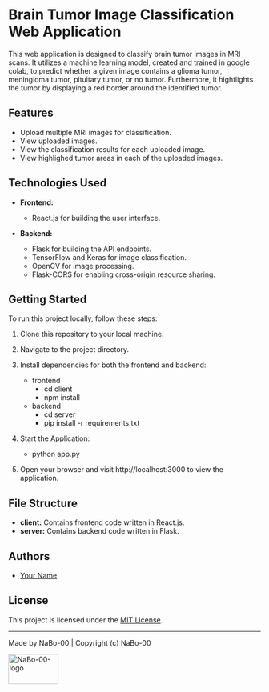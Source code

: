 # Brain Tumor Image Classification Web Application

This web application is designed to classify brain tumor images in MRI scans. It utilizes a machine learning model, created and trained in google colab, to predict whether a given image contains a glioma tumor, meningioma tumor, pituitary tumor, or no tumor. Furthermore, it hightlights the tumor by displaying a red border around the identified tumor.

## Features

- Upload multiple MRI images for classification.
- View uploaded images.
- View the classification results for each uploaded image.
- View highlighed tumor areas in each of the uploaded images.

## Technologies Used

- **Frontend:**
  - React.js for building the user interface.

- **Backend:**
  - Flask for building the API endpoints.
  - TensorFlow and Keras for image classification.
  - OpenCV for image processing.
  - Flask-CORS for enabling cross-origin resource sharing.

## Getting Started

To run this project locally, follow these steps:

1. Clone this repository to your local machine.
2. Navigate to the project directory.
3. Install dependencies for both the frontend and backend:
    - frontend
      - cd client
      - npm install
    - backend 
      - cd server
      - pip install -r requirements.txt
4. Start the Application:
    - python app.py

5. Open your browser and visit http://localhost:3000 to view the application.

## File Structure

- **client:** Contains frontend code written in React.js.
- **server:** Contains backend code written in Flask.

## Authors

- [Your Name](https://github.com/yourusername)

## License

This project is licensed under the [MIT License](LICENSE).

---
Made by NaBo-00 | Copyright (c) NaBo-00

<!--Made by Na-Bo00 ![Na-Bo00-Logo.jpg](Na-Bo00-Logo.jpg "Na-Bo00-Logo")--!>
<div><img alt="NaBo-00-logo" src="./readme_img/NaBo-00-logo.png" width="100" height="60" /></div>
